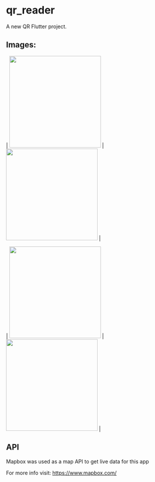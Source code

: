 # qr_reader

A new QR Flutter project.

## Images:

| <img src="https://user-images.githubusercontent.com/65097437/83956212-151f9580-a821-11ea-8f53-60f55d85894d.jpg" width="250"> | <img src="https://user-images.githubusercontent.com/65097437/83956207-12bd3b80-a821-11ea-8396-a3f9b7df5157.jpg" width="250"> |

| <img src="https://user-images.githubusercontent.com/65097437/83956208-1486ff00-a821-11ea-9968-438a641fb207.jpg" width="250"> | <img src="https://user-images.githubusercontent.com/65097437/83956211-151f9580-a821-11ea-9ddc-3b154a3e9413.jpg" width="250"> |


## API

Mapbox was used as a map API to get live data for this app

For more info visit: 
https://www.mapbox.com/
